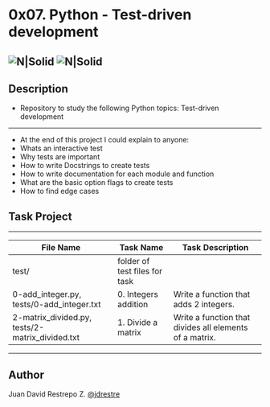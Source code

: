 # 0x07. Python - Test-driven development

![N|Solid](https://www.holbertonschool.com/holberton-logo.png) ![N|Solid](https://intranet.hbtn.io/assets/holberton-logo-coral-27055cb2f875eb10bf3b3942e52a24581bc0667695bdc856d4f08b469b678000.png)
---

## Description
- Repository to study the following Python topics: Test-driven development
---
- At the end of this project I could explain to anyone:
- Whats an interactive test
- Why tests are important
- How to write Docstrings to create tests
- How to write documentation for each module and function
- What are the basic option flags to create tests
- How to find edge cases

## Task Project
---
File Name|Task Name|Task Description
---|---|---
test/|folder of test files for task|
0-add_integer.py, tests/0-add_integer.txt|0. Integers addition|Write a function that adds 2 integers.
2-matrix_divided.py, tests/2-matrix_divided.txt|1. Divide a matrix|Write a function that divides all elements of a matrix.


---
## Author

Juan David Restrepo Z. [@jdrestre](https://twitter.com/jdrestre)